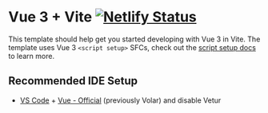 # Vue 3 + Vite [![Netlify Status](https://api.netlify.com/api/v1/badges/22d3ad94-6cb1-4150-b39e-8880985be67a/deploy-status)](https://app.netlify.com/sites/vue-cripto/deploys)

This template should help get you started developing with Vue 3 in Vite. The template uses Vue 3 `<script setup>` SFCs, check out the [script setup docs](https://v3.vuejs.org/api/sfc-script-setup.html#sfc-script-setup) to learn more.

## Recommended IDE Setup

- [VS Code](https://code.visualstudio.com/) + [Vue - Official](https://marketplace.visualstudio.com/items?itemName=Vue.volar) (previously Volar) and disable Vetur
